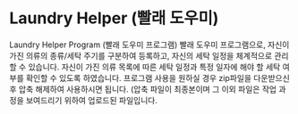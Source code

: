 # Laundry Helper (빨래 도우미)
Laundry Helper Program (빨래 도우미 프로그램)
빨래 도우미 프로그램으로, 
자신이 가진 의류의 종류/세탁 주기를 구분하여 등록하고, 
자신의 세탁 일정을 체계적으로 관리 할 수 있습니다.
자신이 가진 의류 목록에 따른 세탁 일정과 특정 일자에 해야 할 세탁 여부를 확인할 수 있도록 하였습니다.
프로그램 사용을 원하실 경우 zip파일을 다운받으신 후 압축 해제하여 사용하시면 됩니다. (압축 파일이 최종본이며 그 이외 파일은 작업 과정을 보여드리기 위하여 업로드된 파일입니다.
